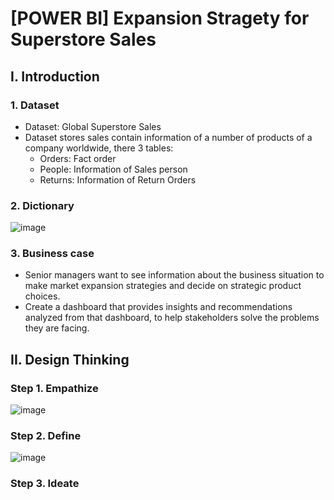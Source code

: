 # [POWER BI] Expansion Stragety for Superstore Sales
## I. Introduction
### 1. Dataset
- Dataset: Global Superstore Sales
- Dataset stores sales contain information of a number of products of a company worldwide, there 3 tables:
  - Orders: Fact order		
  - People: Information of Sales person
  - Returns: Information of Return Orders
### 2. Dictionary
![image](https://github.com/Anpuer/Superstore-Sales/assets/144112015/49547948-54cf-4076-a97f-95582e6b8587)
### 3. Business case
- Senior managers want to see information about the business situation to make market expansion strategies and decide on strategic product choices.
- Create a dashboard that provides insights and recommendations analyzed from that dashboard, to help stakeholders solve the problems they are facing.
## II. Design Thinking
### Step 1. Empathize
![image](https://github.com/Anpuer/Superstore-Sales/assets/144112015/8b4034fd-e1cb-48c8-8a64-8881800b37e5)
### Step 2. Define 
![image](https://github.com/Anpuer/Superstore-Sales/assets/144112015/0b15e7fb-39c7-4ddb-89c9-0fc6cfc75d18)
### Step 3. Ideate

